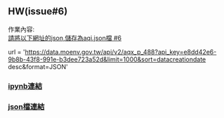 ## HW(issue#6)

作業內容:  
[請將以下網址的json,儲存為aqi.json檔 #6 ](https://github.com/roberthsu2003/__11304_python_2024_tvdi__/issues/6)  

url = 'https://data.moenv.gov.tw/api/v2/aqx_p_488?api_key=e8dd42e6-9b8b-43f8-991e-b3dee723a52d&limit=1000&sort=datacreationdate desc&format=JSON'


### [ipynb連結](https://github.com/kalmiavicky/vicky_window/blob/main/homework/issue-6/lesson3.ipynb)
### [json檔連結](https://github.com/kalmiavicky/vicky_window/blob/main/homework/issue-6/aqi.json)